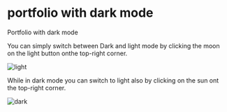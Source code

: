 # portfolio with dark mode
Portfolio with dark mode

   You can simply switch between Dark and light mode by clicking the moon on the light button onthe top-right corner.
  
  
  
![light](https://user-images.githubusercontent.com/44953808/120931276-87a7a780-c6f9-11eb-9834-6137e0ba5f29.PNG)



 While in dark mode you can switch to light also by clicking on the  sun ont the top-right corner.



![dark](https://user-images.githubusercontent.com/44953808/120931280-8a0a0180-c6f9-11eb-8865-f5c6c28abe6f.PNG)

